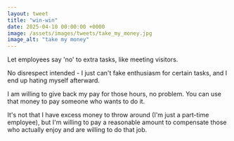 ```yaml
---
layout: tweet
title: "win-win"
date: 2025-04-10 00:00:00 +0000
image: /assets/images/tweets/take_my_money.jpg
image_alt: "take my money"
---
```


Let employees say 'no' to extra tasks, like meeting visitors. 

No disrespect intended - I just can't fake enthusiasm for certain tasks, and I end up hating myself afterward. 

I am willing to give back my pay for those hours, no problem. You can use that money to pay someone who wants to do it. 

It's not that I have excess money to throw around (I'm just a part-time employee), but I'm willing to pay a reasonable amount to compensate those who actually enjoy and are willing to do that job.